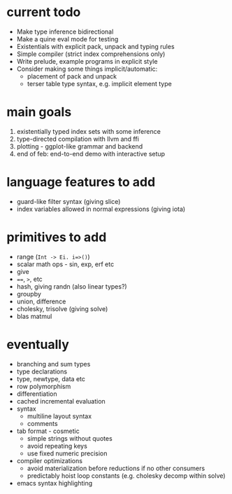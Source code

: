 # current todo
  * Make type inference bidirectional
  * Make a quine eval mode for testing
  * Existentials with explicit pack, unpack and typing rules
  * Simple compiler (strict index comprehensions only)
  * Write prelude, example programs in explicit style
  * Consider making some things implicit/automatic:
    * placement of pack and unpack
    * terser table type syntax, e.g. implicit element type

# main goals
  1. existentially typed index sets with some inference
  2. type-directed compilation with llvm and ffi
  3. plotting - ggplot-like grammar and backend
  4. end of feb: end-to-end demo with interactive setup

# language features to add
  * guard-like filter syntax (giving slice)
  * index variables allowed in normal expressions (giving iota)

# primitives to add
  * range (`Int -> Ei. i=>()`)
  * scalar math ops - sin, exp, erf etc
  * give
  * `==`, `>`, etc
  * hash, giving randn (also linear types?)
  * groupby
  * union, difference
  * cholesky, trisolve (giving solve)
  * blas matmul

# eventually
  * branching and sum types
  * type declarations
  * type, newtype, data etc
  * row polymorphism
  * differentiation
  * cached incremental evaluation
  * syntax
    * multiline layout syntax
    * comments
  * tab format - cosmetic
    * simple strings without quotes
    * avoid repeating keys
    * use fixed numeric precision
  * compiler optimizations
    * avoid materialization before reductions if no other consumers
    * predictably hoist loop constants (e.g. cholesky decomp within solve)
  * emacs syntax highlighting
